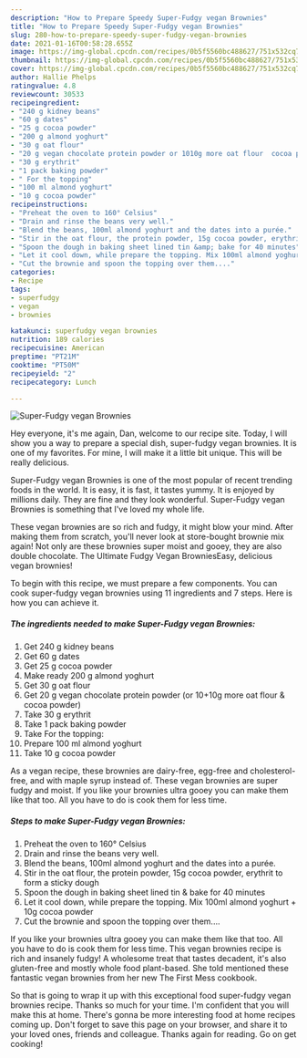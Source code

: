 ```yaml
---
description: "How to Prepare Speedy Super-Fudgy vegan Brownies"
title: "How to Prepare Speedy Super-Fudgy vegan Brownies"
slug: 280-how-to-prepare-speedy-super-fudgy-vegan-brownies
date: 2021-01-16T00:58:28.655Z
image: https://img-global.cpcdn.com/recipes/0b5f5560bc488627/751x532cq70/super-fudgy-vegan-brownies-recipe-main-photo.jpg
thumbnail: https://img-global.cpcdn.com/recipes/0b5f5560bc488627/751x532cq70/super-fudgy-vegan-brownies-recipe-main-photo.jpg
cover: https://img-global.cpcdn.com/recipes/0b5f5560bc488627/751x532cq70/super-fudgy-vegan-brownies-recipe-main-photo.jpg
author: Hallie Phelps
ratingvalue: 4.8
reviewcount: 30533
recipeingredient:
- "240 g kidney beans"
- "60 g dates"
- "25 g cocoa powder"
- "200 g almond yoghurt"
- "30 g oat flour"
- "20 g vegan chocolate protein powder or 1010g more oat flour  cocoa powder"
- "30 g erythrit"
- "1 pack baking powder"
- " For the topping"
- "100 ml almond yoghurt"
- "10 g cocoa powder"
recipeinstructions:
- "Preheat the oven to 160° Celsius"
- "Drain and rinse the beans very well."
- "Blend the beans, 100ml almond yoghurt and the dates into a purée."
- "Stir in the oat flour, the protein powder, 15g cocoa powder, erythrit to form a sticky dough"
- "Spoon the dough in baking sheet lined tin &amp; bake for 40 minutes"
- "Let it cool down, while prepare the topping. Mix 100ml almond yoghurt + 10g cocoa powder"
- "Cut the brownie and spoon the topping over them...."
categories:
- Recipe
tags:
- superfudgy
- vegan
- brownies

katakunci: superfudgy vegan brownies 
nutrition: 189 calories
recipecuisine: American
preptime: "PT21M"
cooktime: "PT50M"
recipeyield: "2"
recipecategory: Lunch

---
```



![Super-Fudgy vegan Brownies](https://img-global.cpcdn.com/recipes/0b5f5560bc488627/751x532cq70/super-fudgy-vegan-brownies-recipe-main-photo.jpg)

Hey everyone, it's me again, Dan, welcome to our recipe site. Today, I will show you a way to prepare a special dish, super-fudgy vegan brownies. It is one of my favorites. For mine, I will make it a little bit unique. This will be really delicious.

Super-Fudgy vegan Brownies is one of the most popular of recent trending foods in the world. It is easy, it is fast, it tastes yummy. It is enjoyed by millions daily. They are fine and they look wonderful. Super-Fudgy vegan Brownies is something that I've loved my whole life.

These vegan brownies are so rich and fudgy, it might blow your mind. After making them from scratch, you&#39;ll never look at store-bought brownie mix again! Not only are these brownies super moist and gooey, they are also double chocolate. The Ultimate Fudgy Vegan BrowniesEasy, delicious vegan brownies!


To begin with this recipe, we must prepare a few components. You can cook super-fudgy vegan brownies using 11 ingredients and 7 steps. Here is how you can achieve it.

<!--inarticleads1-->

##### The ingredients needed to make Super-Fudgy vegan Brownies:

1. Get 240 g kidney beans
1. Get 60 g dates
1. Get 25 g cocoa powder
1. Make ready 200 g almond yoghurt
1. Get 30 g oat flour
1. Get 20 g vegan chocolate protein powder (or 10+10g more oat flour &amp; cocoa powder)
1. Take 30 g erythrit
1. Take 1 pack baking powder
1. Take  For the topping:
1. Prepare 100 ml almond yoghurt
1. Take 10 g cocoa powder


As a vegan recipe, these brownies are dairy-free, egg-free and cholesterol-free, and with maple syrup instead of. These vegan brownies are super fudgy and moist. If you like your brownies ultra gooey you can make them like that too. All you have to do is cook them for less time. 

<!--inarticleads2-->

##### Steps to make Super-Fudgy vegan Brownies:

1. Preheat the oven to 160° Celsius
1. Drain and rinse the beans very well.
1. Blend the beans, 100ml almond yoghurt and the dates into a purée.
1. Stir in the oat flour, the protein powder, 15g cocoa powder, erythrit to form a sticky dough
1. Spoon the dough in baking sheet lined tin &amp; bake for 40 minutes
1. Let it cool down, while prepare the topping. Mix 100ml almond yoghurt + 10g cocoa powder
1. Cut the brownie and spoon the topping over them....


If you like your brownies ultra gooey you can make them like that too. All you have to do is cook them for less time. This vegan brownies recipe is rich and insanely fudgy! A wholesome treat that tastes decadent, it&#39;s also gluten-free and mostly whole food plant-based. She told mentioned these fantastic vegan brownies from her new The First Mess cookbook. 

So that is going to wrap it up with this exceptional food super-fudgy vegan brownies recipe. Thanks so much for your time. I'm confident that you will make this at home. There's gonna be more interesting food at home recipes coming up. Don't forget to save this page on your browser, and share it to your loved ones, friends and colleague. Thanks again for reading. Go on get cooking!

